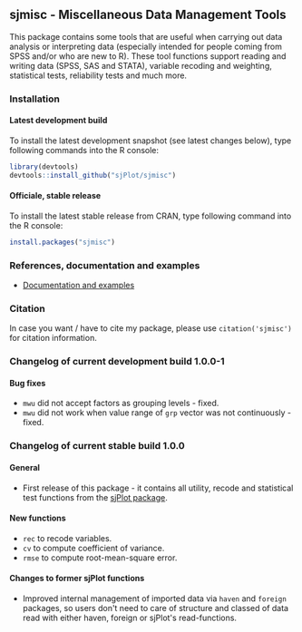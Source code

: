 sjmisc - Miscellaneous Data Management Tools
------------------------------------------------------------------------------
This package contains some tools that are useful when carrying out data analysis or interpreting data (especially intended for people coming from SPSS and/or who are new to R). These tool functions support reading and writing data (SPSS, SAS and STATA), variable recoding and weighting, statistical tests, reliability tests and much more.


### Installation

#### Latest development build

To install the latest development snapshot (see latest changes below), type following commands into the R console:

```r
library(devtools)
devtools::install_github("sjPlot/sjmisc")
```

#### Officiale, stable release
To install the latest stable release from CRAN, type following command into the R console:

```r
install.packages("sjmisc")
```

### References, documentation and examples

- [Documentation and examples](http://www.strengejacke.de/sjPlot/)


### Citation

In case you want / have to cite my package, please use `citation('sjmisc')` for citation information. 


### Changelog of current development build 1.0.0-1

#### Bug fixes
* `mwu` did not accept factors as grouping levels - fixed.
* `mwu` did not work when value range of `grp` vector was not continuously - fixed.


### Changelog of current stable build 1.0.0

#### General
* First release of this package - it contains all utility, recode and statistical test functions from the [sjPlot package](https://github.com/sjPlot/devel/).

#### New functions
* `rec` to recode variables.
* `cv` to compute coefficient of variance.
* `rmse` to compute root-mean-square error.

#### Changes to former sjPlot functions
* Improved internal management of imported data via `haven` and `foreign` packages, so users don't need to care of structure and classed of data read with either haven, foreign or sjPlot's read-functions.
